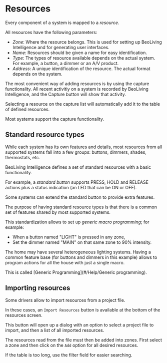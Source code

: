 Resources
=========

Every component of a system is mapped to a *resource*.

All resources have the following parameters:

-  *Zone*: Where the resource belongs. This is used for setting up
   BeoLiving Intelligence and for generating user interfaces.
-  *Name*: Resources should be given a name for easy identification.
-  *Type*: The types of resource available depends on the actual system. For
example, a button, a dimmer or an A/V product.
-  *Address*: A unique identification of the resource. The actual
   format depends on the system.

The most convenient way of adding resources is by using the capture
functionality. All recent activitiy on a system is recorded by BeoLiving Intelligence, and the Capture button will show that activity.

Selecting a resource on the capture list will automatically add it to
the table of defined resources.

Most systems support the capture functionality.

Standard resource types
-----------------------

While each system has its own features and details, most resources
from all supported systems fall into a few groups: buttons, dimmers,
shades, thermostats, etc.

BeoLiving Intelligence defines a set of standard resources with a basic
functionality.

For example, a *standard button* supports PRESS, HOLD and RELEASE
actions plus a status indication (an LED that can be ON or OFF).

Some systems can extend the standard button to provide extra features.

The purpose of having standard resource types is that there is a common
set of features shared by most supported systems.

This standardization allows to set up *generic macro programming*; for
example:

- When a button named "LIGHT" is pressed in any zone,
- Set the dimmer named "MAIN" on that same zone to 90% intensity.

The home may have several heterogeneous lighting systems. Having a
common feature base (for buttons and dimmers in this example) allows
to program actions for all the house with just a single macro.

This is called [Generic Programming](#/Help/Generic programming).

Importing resources
-------------------

Some drivers allow to import resources from a project file.

In these cases, an `Import Resources` button is available at the
bottom of the resources screen.

This button will open up a dialog with an option to select a project
file to import, and then a list of all imported resources.

The resources read from the file must then be added into zones. First
select a zone and then click on the `Add` option for all desired
resources.

If the table is too long, use the filter field for easier searching.
